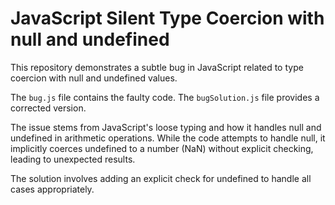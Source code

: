 # JavaScript Silent Type Coercion with null and undefined
This repository demonstrates a subtle bug in JavaScript related to type coercion with null and undefined values.

The `bug.js` file contains the faulty code.  The `bugSolution.js` file provides a corrected version.

The issue stems from JavaScript's loose typing and how it handles null and undefined in arithmetic operations.  While the code attempts to handle null, it implicitly coerces undefined to a number (NaN) without explicit checking, leading to unexpected results.

The solution involves adding an explicit check for undefined to handle all cases appropriately. 